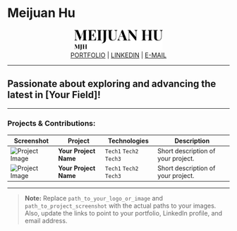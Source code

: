 # Meijuan Hu

<div align="center">
  <img src="https://github.com/qiluchuan/Meijuan-Hu/blob/main/logo.png " alt="Your Name Logo" width="200"/>
  <br/>
  <a href="https://www.meijuanhudataart.com/">PORTFOLIO</a> |
  <a href="https://www.linkedin.com/in/meijuan-hu-007524262/ ">LINKEDIN</a> |
  <a href="mailto:meijuan.hu@mtsu.edu">E-MAIL</a>
</div>

---

## Passionate about exploring and advancing the latest in [Your Field]!

---

### Projects & Contributions:

| Screenshot | Project | Technologies | Description |
| --- | --- | --- | --- |
| ![Project Image](path_to_project_screenshot) | **Your Project Name** | `Tech1` `Tech2` `Tech3` | Short description of your project. |
| ![Project Image](path_to_project_screenshot) | **Your Project Name** | `Tech1` `Tech2` `Tech3` | Short description of your project. |

---

> **Note:** Replace `path_to_your_logo_or_image` and `path_to_project_screenshot` with the actual paths to your images. Also, update the links to point to your portfolio, LinkedIn profile, and email address.
